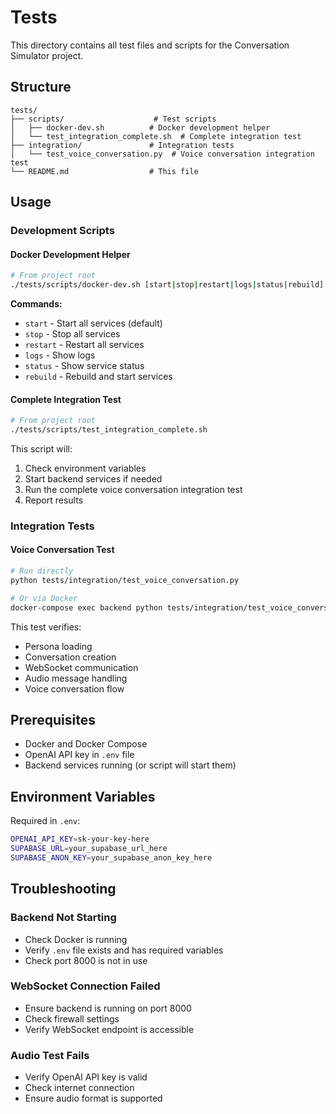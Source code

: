 # Tests

This directory contains all test files and scripts for the Conversation Simulator project.

## Structure

```
tests/
├── scripts/                    # Test scripts
│   ├── docker-dev.sh          # Docker development helper
│   └── test_integration_complete.sh  # Complete integration test
├── integration/               # Integration tests
│   └── test_voice_conversation.py  # Voice conversation integration test
└── README.md                  # This file
```

## Usage

### Development Scripts

#### Docker Development Helper
```bash
# From project root
./tests/scripts/docker-dev.sh [start|stop|restart|logs|status|rebuild]
```

**Commands:**
- `start` - Start all services (default)
- `stop` - Stop all services
- `restart` - Restart all services
- `logs` - Show logs
- `status` - Show service status
- `rebuild` - Rebuild and start services

#### Complete Integration Test
```bash
# From project root
./tests/scripts/test_integration_complete.sh
```

This script will:
1. Check environment variables
2. Start backend services if needed
3. Run the complete voice conversation integration test
4. Report results

### Integration Tests

#### Voice Conversation Test
```bash
# Run directly
python tests/integration/test_voice_conversation.py

# Or via Docker
docker-compose exec backend python tests/integration/test_voice_conversation.py
```

This test verifies:
- Persona loading
- Conversation creation
- WebSocket communication
- Audio message handling
- Voice conversation flow

## Prerequisites

- Docker and Docker Compose
- OpenAI API key in `.env` file
- Backend services running (or script will start them)

## Environment Variables

Required in `.env`:
```bash
OPENAI_API_KEY=sk-your-key-here
SUPABASE_URL=your_supabase_url_here
SUPABASE_ANON_KEY=your_supabase_anon_key_here
```

## Troubleshooting

### Backend Not Starting
- Check Docker is running
- Verify `.env` file exists and has required variables
- Check port 8000 is not in use

### WebSocket Connection Failed
- Ensure backend is running on port 8000
- Check firewall settings
- Verify WebSocket endpoint is accessible

### Audio Test Fails
- Verify OpenAI API key is valid
- Check internet connection
- Ensure audio format is supported
